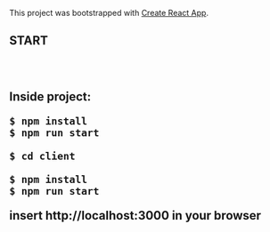 This project was bootstrapped with [Create React App](https://github.com/facebook/create-react-app).

<h2>START<h2> <br>

Inside project: 
```
$ npm install
$ npm run start
```
```
$ cd client
```
```
$ npm install
$ npm run start
```

insert http://localhost:3000 in your browser

